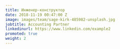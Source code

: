 ```yaml
---
title: Инженер-конструктор
date: 2018-11-19 00:47:00 Z
image: images/team/sage-kirk-485982-unsplash.jpg
jobtitle: Accounting Partner
linkedinurl: https://www.linkedin.com/example2
promoted: true
weight: 2
---
```


